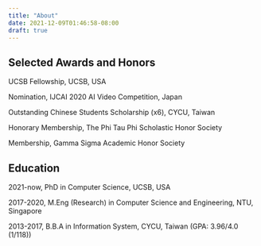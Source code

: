 ```yaml
---
title: "About"
date: 2021-12-09T01:46:58-08:00
draft: true
---
```

## Selected Awards and Honors
UCSB Fellowship, UCSB, USA

Nomination, IJCAI 2020 AI Video Competition, Japan

Outstanding Chinese Students Scholarship (x6), CYCU, Taiwan

Honorary Membership, The Phi Tau Phi Scholastic Honor Society

Membership, Gamma Sigma Academic Honor Society

## Education 
2021-now, PhD in Computer Science, UCSB, USA

2017-2020, M.Eng (Research) in Computer Science and Engineering, NTU, Singapore

2013-2017, B.B.A in Information System, CYCU, Taiwan (GPA: 3.96/4.0 (1/118))
